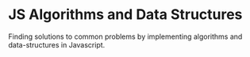# JS Algorithms and Data Structures

Finding solutions to common problems by implementing algorithms and data-structures in Javascript.